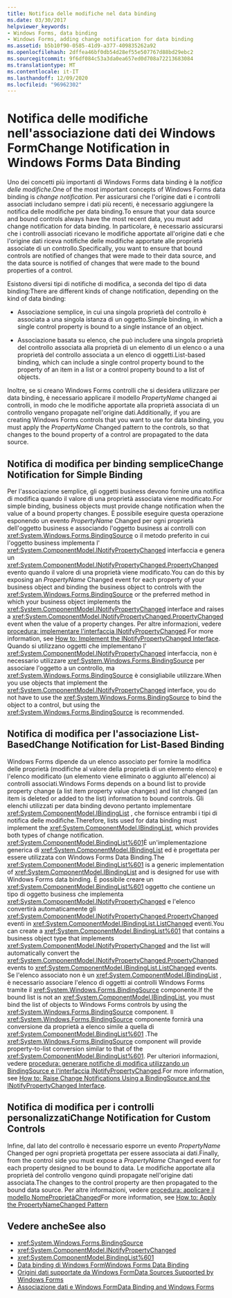 ```yaml
---
title: Notifica delle modifiche nel data binding
ms.date: 03/30/2017
helpviewer_keywords:
- Windows Forms, data binding
- Windows Forms, adding change notification for data binding
ms.assetid: b5b10f90-0585-41d9-a377-409835262a92
ms.openlocfilehash: 2dffea46bf0db54d28ef55e507767d88bd29ebc2
ms.sourcegitcommit: 9f6df084c53a3da0ea657ed0d708a72213683084
ms.translationtype: MT
ms.contentlocale: it-IT
ms.lasthandoff: 12/09/2020
ms.locfileid: "96962302"
---
```

# <a name="change-notification-in-windows-forms-data-binding"></a><span data-ttu-id="b82f7-102">Notifica delle modifiche nell'associazione dati dei Windows Form</span><span class="sxs-lookup"><span data-stu-id="b82f7-102">Change Notification in Windows Forms Data Binding</span></span>
<span data-ttu-id="b82f7-103">Uno dei concetti più importanti di Windows Forms data binding è la *notifica delle modifiche*.</span><span class="sxs-lookup"><span data-stu-id="b82f7-103">One of the most important concepts of Windows Forms data binding is *change notification*.</span></span> <span data-ttu-id="b82f7-104">Per assicurarsi che l'origine dati e i controlli associati includano sempre i dati più recenti, è necessario aggiungere la notifica delle modifiche per data binding.</span><span class="sxs-lookup"><span data-stu-id="b82f7-104">To ensure that your data source and bound controls always have the most recent data, you must add change notification for data binding.</span></span> <span data-ttu-id="b82f7-105">In particolare, è necessario assicurarsi che i controlli associati ricevano le modifiche apportate all'origine dati e che l'origine dati riceva notifiche delle modifiche apportate alle proprietà associate di un controllo.</span><span class="sxs-lookup"><span data-stu-id="b82f7-105">Specifically, you want to ensure that bound controls are notified of changes that were made to their data source, and the data source is notified of changes that were made to the bound properties of a control.</span></span>  
  
 <span data-ttu-id="b82f7-106">Esistono diversi tipi di notifiche di modifica, a seconda del tipo di data binding:</span><span class="sxs-lookup"><span data-stu-id="b82f7-106">There are different kinds of change notification, depending on the kind of data binding:</span></span>  
  
- <span data-ttu-id="b82f7-107">Associazione semplice, in cui una singola proprietà del controllo è associata a una singola istanza di un oggetto.</span><span class="sxs-lookup"><span data-stu-id="b82f7-107">Simple binding, in which a single control property is bound to a single instance of an object.</span></span>  
  
- <span data-ttu-id="b82f7-108">Associazione basata su elenco, che può includere una singola proprietà del controllo associata alla proprietà di un elemento di un elenco o a una proprietà del controllo associata a un elenco di oggetti.</span><span class="sxs-lookup"><span data-stu-id="b82f7-108">List-based binding, which can include a single control property bound to the property of an item in a list or a control property bound to a list of objects.</span></span>  
  
 <span data-ttu-id="b82f7-109">Inoltre, se si creano Windows Forms controlli che si desidera utilizzare per data binding, è necessario applicare il modello *PropertyName* changed ai controlli, in modo che le modifiche apportate alla proprietà associata di un controllo vengano propagate nell'origine dati.</span><span class="sxs-lookup"><span data-stu-id="b82f7-109">Additionally, if you are creating Windows Forms controls that you want to use for data binding, you must apply the *PropertyName* Changed pattern to the controls, so that changes to the bound property of a control are propagated to the data source.</span></span>  
  
## <a name="change-notification-for-simple-binding"></a><span data-ttu-id="b82f7-110">Notifica di modifica per binding semplice</span><span class="sxs-lookup"><span data-stu-id="b82f7-110">Change Notification for Simple Binding</span></span>  
 <span data-ttu-id="b82f7-111">Per l'associazione semplice, gli oggetti business devono fornire una notifica di modifica quando il valore di una proprietà associata viene modificato.</span><span class="sxs-lookup"><span data-stu-id="b82f7-111">For simple binding, business objects must provide change notification when the value of a bound property changes.</span></span> <span data-ttu-id="b82f7-112">È possibile eseguire questa operazione esponendo un evento *PropertyName* Changed per ogni proprietà dell'oggetto business e associando l'oggetto business ai controlli con <xref:System.Windows.Forms.BindingSource> o il metodo preferito in cui l'oggetto business implementa l' <xref:System.ComponentModel.INotifyPropertyChanged> interfaccia e genera un <xref:System.ComponentModel.INotifyPropertyChanged.PropertyChanged> evento quando il valore di una proprietà viene modificato.</span><span class="sxs-lookup"><span data-stu-id="b82f7-112">You can do this by exposing an *PropertyName* Changed event for each property of your business object and binding the business object to controls with the <xref:System.Windows.Forms.BindingSource> or the preferred method in which your business object implements the <xref:System.ComponentModel.INotifyPropertyChanged> interface and raises a <xref:System.ComponentModel.INotifyPropertyChanged.PropertyChanged> event when the value of a property changes.</span></span> <span data-ttu-id="b82f7-113">Per altre informazioni, vedere [procedura: implementare l'interfaccia INotifyPropertyChanged](how-to-implement-the-inotifypropertychanged-interface.md).</span><span class="sxs-lookup"><span data-stu-id="b82f7-113">For more information, see [How to: Implement the INotifyPropertyChanged Interface](how-to-implement-the-inotifypropertychanged-interface.md).</span></span> <span data-ttu-id="b82f7-114">Quando si utilizzano oggetti che implementano l' <xref:System.ComponentModel.INotifyPropertyChanged> interfaccia, non è necessario utilizzare <xref:System.Windows.Forms.BindingSource> per associare l'oggetto a un controllo, ma <xref:System.Windows.Forms.BindingSource> è consigliabile utilizzare.</span><span class="sxs-lookup"><span data-stu-id="b82f7-114">When you use objects that implement the <xref:System.ComponentModel.INotifyPropertyChanged> interface, you do not have to use the <xref:System.Windows.Forms.BindingSource> to bind the object to a control, but using the <xref:System.Windows.Forms.BindingSource> is recommended.</span></span>  
  
## <a name="change-notification-for-list-based-binding"></a><span data-ttu-id="b82f7-115">Notifica di modifica per l'associazione List-Based</span><span class="sxs-lookup"><span data-stu-id="b82f7-115">Change Notification for List-Based Binding</span></span>  
 <span data-ttu-id="b82f7-116">Windows Forms dipende da un elenco associato per fornire la modifica delle proprietà (modifiche al valore della proprietà di un elemento elenco) e l'elenco modificato (un elemento viene eliminato o aggiunto all'elenco) ai controlli associati.</span><span class="sxs-lookup"><span data-stu-id="b82f7-116">Windows Forms depends on a bound list to provide property change (a list item property value changes) and list changed (an item is deleted or added to the list) information to bound controls.</span></span> <span data-ttu-id="b82f7-117">Gli elenchi utilizzati per data binding devono pertanto implementare <xref:System.ComponentModel.IBindingList> , che fornisce entrambi i tipi di notifica delle modifiche.</span><span class="sxs-lookup"><span data-stu-id="b82f7-117">Therefore, lists used for data binding must implement the <xref:System.ComponentModel.IBindingList>, which provides both types of change notification.</span></span> <span data-ttu-id="b82f7-118"><xref:System.ComponentModel.BindingList%601>È un'implementazione generica di <xref:System.ComponentModel.IBindingList> ed è progettata per essere utilizzata con Windows Forms Data Binding.</span><span class="sxs-lookup"><span data-stu-id="b82f7-118">The <xref:System.ComponentModel.BindingList%601> is a generic implementation of <xref:System.ComponentModel.IBindingList> and is designed for use with Windows Forms data binding.</span></span> <span data-ttu-id="b82f7-119">È possibile creare un <xref:System.ComponentModel.BindingList%601> oggetto che contiene un tipo di oggetto business che implementa <xref:System.ComponentModel.INotifyPropertyChanged> e l'elenco convertirà automaticamente gli <xref:System.ComponentModel.INotifyPropertyChanged.PropertyChanged> eventi in <xref:System.ComponentModel.IBindingList.ListChanged> eventi.</span><span class="sxs-lookup"><span data-stu-id="b82f7-119">You can create a <xref:System.ComponentModel.BindingList%601> that contains a business object type that implements <xref:System.ComponentModel.INotifyPropertyChanged> and the list will automatically convert the <xref:System.ComponentModel.INotifyPropertyChanged.PropertyChanged> events to <xref:System.ComponentModel.IBindingList.ListChanged> events.</span></span> <span data-ttu-id="b82f7-120">Se l'elenco associato non è un <xref:System.ComponentModel.IBindingList> , è necessario associare l'elenco di oggetti ai controlli Windows Forms tramite il <xref:System.Windows.Forms.BindingSource> componente.</span><span class="sxs-lookup"><span data-stu-id="b82f7-120">If the bound list is not an <xref:System.ComponentModel.IBindingList>, you must bind the list of objects to Windows Forms controls by using the <xref:System.Windows.Forms.BindingSource> component.</span></span> <span data-ttu-id="b82f7-121">Il <xref:System.Windows.Forms.BindingSource> componente fornirà una conversione da proprietà a elenco simile a quella di <xref:System.ComponentModel.BindingList%601> .</span><span class="sxs-lookup"><span data-stu-id="b82f7-121">The <xref:System.Windows.Forms.BindingSource> component will provide property-to-list conversion similar to that of the <xref:System.ComponentModel.BindingList%601>.</span></span> <span data-ttu-id="b82f7-122">Per ulteriori informazioni, vedere [procedura: generare notifiche di modifica utilizzando un BindingSource e l'interfaccia INotifyPropertyChanged](./controls/raise-change-notifications--bindingsource.md).</span><span class="sxs-lookup"><span data-stu-id="b82f7-122">For more information, see [How to: Raise Change Notifications Using a BindingSource and the INotifyPropertyChanged Interface](./controls/raise-change-notifications--bindingsource.md).</span></span>  
  
## <a name="change-notification-for-custom-controls"></a><span data-ttu-id="b82f7-123">Notifica di modifica per i controlli personalizzati</span><span class="sxs-lookup"><span data-stu-id="b82f7-123">Change Notification for Custom Controls</span></span>  
 <span data-ttu-id="b82f7-124">Infine, dal lato del controllo è necessario esporre un evento *PropertyName* Changed per ogni proprietà progettata per essere associata ai dati.</span><span class="sxs-lookup"><span data-stu-id="b82f7-124">Finally, from the control side you must expose a *PropertyName* Changed event for each property designed to be bound to data.</span></span> <span data-ttu-id="b82f7-125">Le modifiche apportate alla proprietà del controllo vengono quindi propagate nell'origine dati associata.</span><span class="sxs-lookup"><span data-stu-id="b82f7-125">The changes to the control property are then propagated to the bound data source.</span></span> <span data-ttu-id="b82f7-126">Per altre informazioni, vedere [procedura: applicare il modello NomeProprietàChanged](how-to-apply-the-propertynamechanged-pattern.md)</span><span class="sxs-lookup"><span data-stu-id="b82f7-126">For more information, see [How to: Apply the PropertyNameChanged Pattern](how-to-apply-the-propertynamechanged-pattern.md)</span></span>  
  
## <a name="see-also"></a><span data-ttu-id="b82f7-127">Vedere anche</span><span class="sxs-lookup"><span data-stu-id="b82f7-127">See also</span></span>

- <xref:System.Windows.Forms.BindingSource>
- <xref:System.ComponentModel.INotifyPropertyChanged>
- <xref:System.ComponentModel.BindingList%601>
- [<span data-ttu-id="b82f7-128">Data binding di Windows Form</span><span class="sxs-lookup"><span data-stu-id="b82f7-128">Windows Forms Data Binding</span></span>](windows-forms-data-binding.md)
- [<span data-ttu-id="b82f7-129">Origini dati supportate da Windows Form</span><span class="sxs-lookup"><span data-stu-id="b82f7-129">Data Sources Supported by Windows Forms</span></span>](data-sources-supported-by-windows-forms.md)
- [<span data-ttu-id="b82f7-130">Associazione dati e Windows Form</span><span class="sxs-lookup"><span data-stu-id="b82f7-130">Data Binding and Windows Forms</span></span>](data-binding-and-windows-forms.md)
